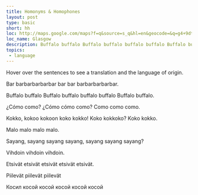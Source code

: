 ```yaml
---
title: Homonyms & Homophones
layout: post
type: basic
short: hh
loc: http://maps.google.com/maps?f=q&source=s_q&hl=en&geocode=&q=g4+9dt&sll=37.0625,-95.677068&sspn=45.014453,91.054688&ie=UTF8&hq=&hnear=Glasgow,+Lanarkshire+G4+9DT,+United+Kingdom&z=16&iwloc=A
loc_name: Glasgow
description: Buffalo buffalo Buffalo buffalo buffalo buffalo Buffalo buffalo.
topics:
 - language
---
```

Hover over the sentences to see a translation and the language of origin.
<p title="'A naked barbarian bar barbarian (ie., a barbarian who frequents bars freqented by barbarians) carried a naked barbarian bar barbarian' in Danish, Norwegian and Swedish">Bar barbarbarbarbar bar bar barbarbarbarbar.</p>
<p title="'Buffalo buffalo Buffalo buffalo buffalo buffalo Buffalo buffalo' in English">Buffalo buffalo Buffalo buffalo buffalo buffalo Buffalo buffalo.</p>
<p title="'How do I eat? What do you mean, how do I eat? I eat how I eat.' in Spanish">¿Cómo como? ¿Cómo cómo como? Como como como.</p>
<p title="'Mr. Kokko, gather up a full bonfire! A full bonfire? A full bonfire.' in Finnish">Kokko, kokoo kokoon koko kokko! Koko kokkoko? Koko kokko.</p>
<p title="'I would rather be in an apple tree than a naughty boy in adversity.' in Latin">Malo malo malo malo.</p>
<p  title="'Darling, I love you dear, do you love me?' in Malay">Sayang, sayang sayang sayang, sayang sayang sayang?</p>
<p title="'Finally I was bathing in a sauna with a bunch of birch branchs' in Finnish.">Vihdoin vihdoin vihdoin.</p>
<p title="'The searching detectives are searching the searching detectives' in Finnish. (Elvis Costello was a Finnish speaker, apparently.)">Etsivät etsivät etsivät etsivät etsivät.</p>
<p title="'The hiding diatoms are hiding' in Finnish">Piilevät piilevät piilevät</p>
<p title="'A drunk cross-eyed hare was mowing grass with a curved scythe' in Russian">Косил косой косой косой косой косой</p>